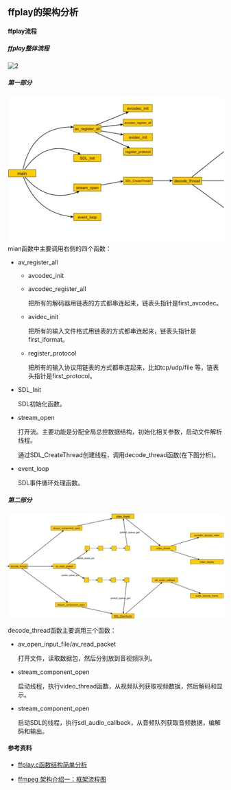 ## ffplay的架构分析

#### ffplay流程

##### ffplay整体流程

![2](./imgs/2.jpg)


##### 第一部分
![2](./imgs/3.jpg)
mian函数中主要调用右侧的四个函数：

+ av_register_all
  + avcodec_init

  + avcodec_register_all

    把所有的解码器用链表的方式都串连起来，链表头指针是first_avcodec。

  + avidec_init

     把所有的输入文件格式用链表的方式都串连起来，链表头指针是first_iformat。

  + register_protocol

    把所有的输入协议用链表的方式都串连起来，比如tcp/udp/file 等，链表头指针是first_protocol。

+ SDL_Init

  SDL初始化函数。

+ stream_open

  打开流。主要功能是分配全局总控数据结构，初始化相关参数，启动文件解析线程。

  通过SDL_CreateThread创建线程，调用decode_thread函数(在下图分析)。

+ event_loop

  SDL事件循环处理函数。

##### 第二部分

![2](./imgs/4.jpg)

decode_thread函数主要调用三个函数：

+ av_open_input_file/av_read_packet

  打开文件，读取数据包，然后分别放到音视频队列。

+ stream_component_open

  启动线程，执行video_thread函数，从视频队列获取视频数据，然后解码和显示。

+ stream_component_open

  启动SDL的线程，执行sdl_audio_callback，从音频队列获取音频数据，编解码和输出。

#### 参考资料

+  [ffplay.c函数结构简单分析](http://blog.csdn.net/leixiaohua1020/article/details/39762143)

+  [ffmpeg 架构介绍一：框架流程图](http://xcshen.blog.51cto.com/2835389/565929/)

  ​

